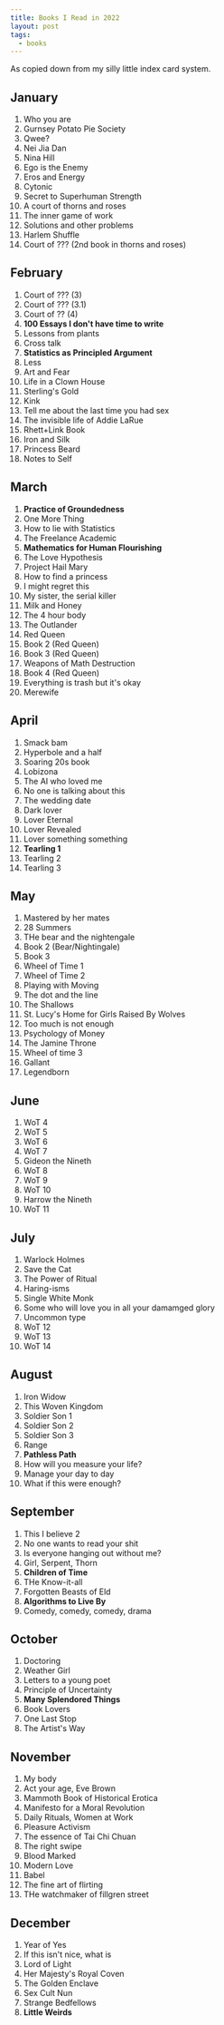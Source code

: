 ```yaml
---
title: Books I Read in 2022
layout: post
tags:
  - books
---
```

As copied down from my silly little index card system. 

## January

1. Who you are 
2. Gurnsey Potato Pie Society
3. Qwee?
4. Nei Jia Dan
5. Nina Hill
6. Ego is the Enemy
7. Eros and Energy
8. Cytonic
9. Secret to Superhuman Strength
10. A court of thorns and roses
11. The inner game of work
12. Solutions and other problems
13. Harlem Shuffle
14. Court of ??? (2nd book in thorns and roses)
## February

1. Court of ??? (3)
2. Court of  ??? (3.1)
3. Court of ?? (4)
4. **100 Essays I don't have time to write**
5. Lessons from plants
6. Cross talk
7. **Statistics as Principled Argument**
8. Less
9. Art and Fear
10. Life in a Clown House
11. Sterling's Gold
12. Kink
13. Tell me about the last time you had sex
14. The invisible life of Addie LaRue
15. Rhett+Link Book
16. Iron and Silk
17. Princess Beard
18. Notes to Self
## March

1. **Practice of Groundedness**
2. One More Thing
3. How to lie with Statistics
4. The Freelance Academic
5. **Mathematics for Human Flourishing**
6. The Love Hypothesis
7. Project Hail Mary
8. How to find a princess
9. I might regret this
10. My sister, the serial killer
11. Milk and Honey
12. The 4 hour body
13. The Outlander
14. Red Queen
15. Book 2 (Red Queen)
16. Book 3 (Red Queen)
17. Weapons of Math Destruction
18. Book 4 (Red Queen)
19. Everything is trash but it's okay
20. Merewife
## April

1. Smack bam
2. Hyperbole and a half 
3. Soaring 20s book
4. Lobizona
5. The AI who loved me
6. No one is talking about this
7. The wedding date
8. Dark lover
9. Lover Eternal
10. Lover Revealed 
11. Lover something something 
12. **Tearling 1**
13. Tearling 2
14. Tearling 3
## May

1. Mastered by her mates
2. 28 Summers
3. THe bear and the nightengale
4. Book 2 (Bear/Nightingale)
5. Book 3
6. Wheel of Time 1
7. Wheel of Time 2
8. Playing with Moving
9. The dot and the line
10. The Shallows
11. St. Lucy's Home for Girls Raised By Wolves
12. Too much is not enough
13. Psychology of Money
14. The Jamine Throne
15. Wheel of time 3
16. Gallant
17. Legendborn

## June

1. WoT 4
2. WoT 5
3. WoT 6
4. WoT 7
5. Gideon the Nineth
6. WoT 8
7. WoT 9 
8. WoT 10 
9. Harrow the Nineth
10. WoT 11
## July

1. Warlock Holmes
2. Save the Cat
3. The Power of Ritual
4. Haring-isms
5. Single White Monk
6. Some who will love you in all your damamged glory
7. Uncommon type
8. WoT 12
9. WoT 13
10. WoT 14
## August

1. Iron Widow
2. This Woven Kingdom
3. Soldier Son 1
4. Soldier Son 2
5. Soldier Son 3
6. Range
7. **Pathless Path**
8. How will you measure your life?
9. Manage your day to day
10. What if this were enough?
## September

1. This I believe 2
2. No one wants to read your shit
3. Is everyone hanging out without me?
4. Girl, Serpent, Thorn
5. **Children of Time**
6. THe Know-it-all
7. Forgotten Beasts of Eld
8. **Algorithms to Live By**
9. Comedy, comedy, comedy, drama
## October

1. Doctoring
2. Weather Girl
3. Letters to a young poet
4. Principle of Uncertainty
5. **Many Splendored Things**
6. Book Lovers
7. One Last Stop
8. The Artist's Way

## November

1. My body
2. Act your age, Eve Brown
3. Mammoth Book of Historical Erotica
4. Manifesto for a Moral Revolution
5. Daily Rituals, Women at Work
6. Pleasure Activism
7. The essence of Tai Chi Chuan
8. The right swipe
9. Blood Marked
10. Modern Love
11. Babel
12. The fine art of flirting
13. THe watchmaker of fillgren street
## December

1. Year of Yes
2. If this isn't nice, what is
3. Lord of Light
4. Her Majesty's Royal Coven
5. The Golden Enclave
6. Sex Cult Nun
7. Strange Bedfellows
8. **Little Weirds**